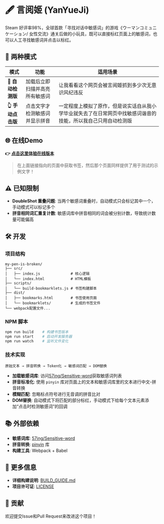 # 🖋️ 言阅姬 (YanYueJi)

Steam 好评率98%，全球首款「寻找对话中敏感词」的游戏《ウーマンコミュニケーション/ 女性交流》通关后做的小玩具，既可以直接标红页面上的敏感词，也可以人工寻找敏感词并点击以标红。

## 🎯 两种模式

| 模式 | 功能 | 适用场景 |
|------|------|----------|
| **🤖 自动检测版** | 加载后立即扫描并高亮所有敏感词 | 让我看看这个网页会被言阅姬抓到多少次无意识风纪违反 |
| **👆 手动点击版** | 点击文字才检测敏感词并显示拼音 | 一定程度上模拟了原作，但是说实话自从我小学毕业就失去了在日常网页中找敏感词谐音的技能，所以我自己只用自动检测版 |

## 🌐 在线Demo

**👉 [点击这里体验在线版本](https://laurence-042.github.io/project/my-pen-is-broken/demo/bookmarks.html)**

> 在上面链接指向的页面中获取书签，然后那个页面同样提供了用于测试的示例文字！

## ⚠️ 已知限制

- **DoubleShot 重叠问题**: 当两个敏感词重叠时，自动模式只会标记其中一个，手动模式可以标记多个
- **拼音相同词汇重复计数**: 敏感词库中拼音相同的词会被分别计数，导致统计数量可能偏高

## 🛠️ 开发

### 项目结构
```
my-pen-is-broken/
├── src/
│   ├── index.js              # 核心逻辑
│   └── index.html            # HTML模板
├── scripts/
│   └── build-bookmarklets.js # 书签构建脚本
├── dist/
│   ├── bookmarks.html        # 书签使用页面
│   └── bookmarklets/         # 生成的书签文件
└── webpack配置文件...
```

### NPM 脚本
```bash
npm run build    # 构建书签版本
npm run start    # 启动开发服务器
npm run watch    # 监听文件变化
```

### 技术实现

```
原始文本 → 拼音转换 → Token化 → 敏感词匹配 → DOM替换
```
- **加载敏感词库**: 访问[57ing/Sensitive-word](https://github.com/57ing/Sensitive-word/blob/master/%E8%89%B2%E6%83%85%E8%AF%8D%E5%BA%93.txt)获取敏感词列表
- **拼音标准化**: 使用 `pinyin` 库对页面上的文本和敏感词库里的文本进行中文-拼音转换
- **模糊匹配**: 忽略标点符号进行无音调的拼音比对
- **DOM替换**: 自动模式下将匹配的部分标红，手动模式下给每个文本元素添加“点击时检测敏感词”的回调

## 📚 外部依赖

- **敏感词库**: [57ing/Sensitive-word](https://github.com/57ing/Sensitive-word/blob/master/%E8%89%B2%E6%83%85%E8%AF%8D%E5%BA%93.txt)
- **拼音转换**: [pinyin](https://www.npmjs.com/package/pinyin) 库
- **构建工具**: Webpack + Babel

## 📄 更多信息

- **详细构建说明**: [BUILD_GUIDE.md](./BUILD_GUIDE.md)
- **项目许可证**: [LICENSE](./LICENSE)

## 🤝 贡献

欢迎提交Issue和Pull Request来改进这个项目！
